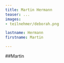 ```yaml
---
title: Martin Hermann
teaser: ...
images:
- teilnehmer/deborah.png

lastname: Hermann
firstname: Martin

---
```


##Martin